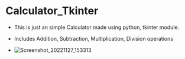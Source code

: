 
# Calculator_Tkinter
- This is just an simple Calculator made using python, tkinter module.

- Includes Addition, Subtraction, Multiplication, Division operations
- ![Screenshot_20221127_153313](https://user-images.githubusercontent.com/94242227/204129505-a25a763f-bf54-412f-ae15-d7afd5be35dc.png)
